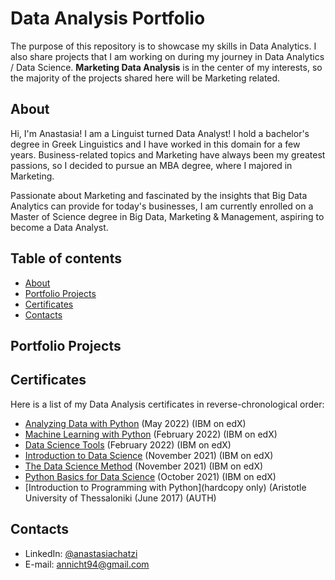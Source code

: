 # Data Analysis Portfolio

The purpose of this repository is to showcase my skills in Data Analytics. I also share projects that I am working on during my journey in Data Analytics / Data Science.
**Marketing Data Analysis** is in the center of my interests, so the majority of the projects shared here will be Marketing related.

## About

Hi, I'm Anastasia! I am a Linguist turned Data Analyst! I hold a bachelor's degree in Greek Linguistics and I have worked in this domain for a few years. 
Business-related topics and Marketing have always been my greatest passions, so I decided to pursue an MBA degree, where I majored in Marketing. 
 
Passionate about Marketing and fascinated by the insights that Big Data Analytics can provide for today's businesses, I am currently enrolled on a Master of Science degree in Big Data, Marketing & Management, aspiring to become a Data Analyst.
  

## Table of contents
- [About](#about)
- [Portfolio Projects](#portfolio-projects)
- [Certificates](#certificates)
- [Contacts](#contacts)



## Portfolio Projects



## Certificates
Here is a list of my Data Analysis certificates in reverse-chronological order:
- [Analyzing Data with Python](https://courses.edx.org/certificates/7bafbb33c72a429f8186ab82f38d6061) (May 2022) (IBM on edX)
- [Machine Learning with Python](https://courses.edx.org/certificates/8a7cee0258a04736b1c53c699327f8b8) (February 2022) (IBM on edX)
- [Data Science Tools](https://courses.edx.org/certificates/e7134da5d4584095910498786180f553) (February 2022) (IBM on edX)
- [Introduction to Data Science](https://courses.edx.org/certificates/a1f7fa467a184c09874a838d7acc224b) (November 2021) (IBM on edX)
- [The Data Science Method](https://courses.edx.org/certificates/0cf02f04e845407e9003e7432f7872f4) (November 2021) (IBM on edX)
- [Python Basics for Data Science](https://courses.edx.org/certificates/ddc22da7b1bb4e6cb90e3b3547b44d55) (October 2021) (IBM on edX)
- [Introduction to Programming with Python](hardcopy only) (Aristotle University of Thessaloniki (June 2017) (AUTH)

## Contacts
- LinkedIn: [@anastasiachatzi](www.linkedin.com/in/anastasiachatzi)
- E-mail: annicht94@gmail.com
